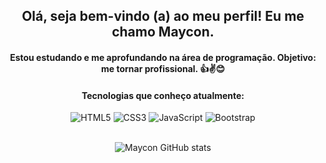 <div align="center">

## Olá, seja bem-vindo (a) ao meu perfil! Eu me chamo Maycon.

#### Estou estudando e me aprofundando na área de programação. Objetivo: me tornar profissional. 👍✌😊

#### Tecnologias que conheço atualmente:

<div>
  <img src="https://img.shields.io/badge/HTML5-E34F26?style=for-the-badge&logo=html5&logoColor=white" alt="HTML5">
  <img src="https://img.shields.io/badge/CSS3-1572B6?style=for-the-badge&logo=css3&logoColor=white" alt="CSS3">
  <img src="https://img.shields.io/badge/JavaScript-F7DF1E?style=for-the-badge&logo=javascript&logoColor=black" alt="JavaScript">
  <img src="https://img.shields.io/badge/Bootstrap-563D7C?style=for-the-badge&logo=bootstrap&logoColor=white" alt="Bootstrap">
</div><br>
  
  ![Maycon GitHub stats](https://github-readme-stats.vercel.app/api?username=mayconfp&show_icons=true&theme=gruvbox)
</div>


